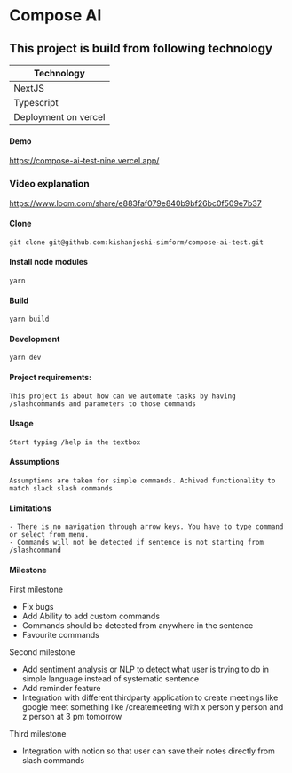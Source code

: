 # Compose AI

## This project is build from following technology

| Technology  |
| ------------ |
|  NextJS |
| Typescript  |
| Deployment on vercel  |

#### Demo
https://compose-ai-test-nine.vercel.app/

### Video explanation
https://www.loom.com/share/e883faf079e840b9bf26bc0f509e7b37

#### Clone

    git clone git@github.com:kishanjoshi-simform/compose-ai-test.git

#### Install node modules
    yarn

#### Build


    yarn build

#### Development


    yarn dev


#### Project requirements:


    This project is about how can we automate tasks by having /slashcommands and parameters to those commands

#### Usage


    Start typing /help in the textbox
    
#### Assumptions 


    Assumptions are taken for simple commands. Achived functionality to match slack slash commands

#### Limitations 


    - There is no navigation through arrow keys. You have to type command or select from menu.
    - Commands will not be detected if sentence is not starting from /slashcommand


#### Milestone
First milestone
- Fix bugs
- Add Ability to add custom commands
- Commands should be detected from anywhere in the sentence
- Favourite commands

Second milestone 
- Add sentiment analysis or NLP to detect what user is trying to do in simple language instead of systematic sentence
- Add reminder feature
- Integration with different thirdparty application to create meetings like google meet something like /createmeeting with x person y person and z person at 3 pm tomorrow

Third milestone
- Integration with notion so that user can save their notes directly from slash commands


